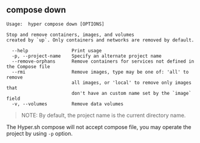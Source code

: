 ## compose down

	Usage:	hyper compose down [OPTIONS]

	Stop and remove containers, images, and volumes
	created by `up`. Only containers and networks are removed by default.

	  --help                Print usage
	  -p, --project-name    Specify an alternate project name
	  --remove-orphans      Remove containers for services not defined in the Compose file
	  --rmi                 Remove images, type may be one of: 'all' to remove
	                        all images, or 'local' to remove only images that
	                        don't have an custom name set by the `image` field
	  -v, --volumes         Remove data volumes


> NOTE: By default, the project name is the current directory name.

The Hyper.sh compose will not accept compose file, you may operate the project by using `-p` option.
